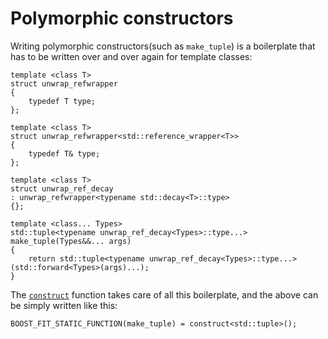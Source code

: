 Polymorphic constructors
========================

Writing polymorphic constructors(such as `make_tuple`) is a boilerplate that
has to be written over and over again for template classes: 

    template <class T>
    struct unwrap_refwrapper
    {
        typedef T type;
    };
     
    template <class T>
    struct unwrap_refwrapper<std::reference_wrapper<T>>
    {
        typedef T& type;
    };
     
    template <class T>
    struct unwrap_ref_decay
    : unwrap_refwrapper<typename std::decay<T>::type>
    {};

    template <class... Types>
    std::tuple<typename unwrap_ref_decay<Types>::type...> make_tuple(Types&&... args)
    {
        return std::tuple<typename unwrap_ref_decay<Types>::type...>(std::forward<Types>(args)...);
    }

The [`construct`](include/boost/fit/construct) function takes care of all this boilerplate, and the above can be simply written like this:

    BOOST_FIT_STATIC_FUNCTION(make_tuple) = construct<std::tuple>();
